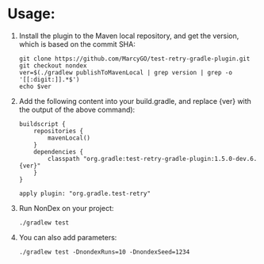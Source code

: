 Usage:
============

1. Install the plugin to the Maven local repository, and get the version, which is based on the commit SHA:
    ```
    git clone https://github.com/MarcyGO/test-retry-gradle-plugin.git
    git checkout nondex
    ver=$(./gradlew publishToMavenLocal | grep version | grep -o '[[:digit:]].*$')
    echo $ver
    ```
2. Add the following content into your build.gradle, and replace {ver} with the output of the above command):
    ```
    buildscript {
        repositories {
            mavenLocal()
        }
        dependencies {
            classpath "org.gradle:test-retry-gradle-plugin:1.5.0-dev.6.{ver}"
        }
    }

    apply plugin: "org.gradle.test-retry"
    ```
3. Run NonDex on your project:
    ```
    ./gradlew test
4. You can also add parameters:
    ```
    ./gradlew test -DnondexRuns=10 -DnondexSeed=1234
